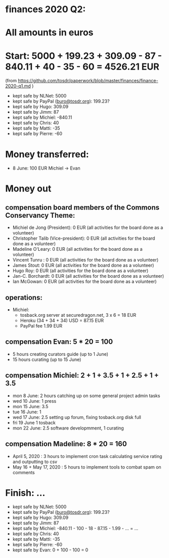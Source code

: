 # finances 2020 Q2:

# All amounts in euros
# Start: 5000 + 199.23 + 309.09 - 87 - 840.11 + 40 - 35 - 60 = 4526.21 EUR
(from https://github.com/tosdr/paperwork/blob/master/finances/finance-2020-q1.md )

* kept safe by NLNet: 5000
* kept safe by PayPal (buro@tosdr.org): 199.23?
* kept safe by Hugo: 309.09
* kept safe by Jimm: 87
* kept safe by Michiel: -840.11
* kept safe by Chris: 40
* kept safe by Matti: -35
* kept safe by Pierre: -60

# Money transferred:
* 8 June: 100 EUR Michiel -> Evan

# Money out

## compensation board members of the Commons Conservancy Theme:
  * Michiel de Jong (President):		0 EUR (all activities for the board done as a volunteer)
  * Christopher Talib (Vice-president):		0 EUR (all activities for the board done as a volunteer)
  * Madeline O'Leary:				0 EUR (all activities for the board done as a volunteer)
  * Vincent Tunru :				0 EUR (all activities for the board done as a volunteer)
  * James Stout:				0 EUR (all activities for the board done as a volunteer)
  * Hugo Roy:					0 EUR (all activities for the board done as a volunteer)
  * Jan-C. Borchardt:				0 EUR (all activities for the board done as a volunteer)
  * Ian McGowan:				0 EUR (all activities for the board done as a volunteer)

## operations:
  * Michiel:
    * tosback.org server at securedragon.net, 3 x 6 = 18 EUR
    * Heroku (34 + 34 + 34) USD = 87.15 EUR
    * PayPal fee 1.99 EUR

## compensation Evan: 5 * 20 = 100
  * 5 hours creating curators guide (up to 1 June)
  * 15 hours curating (up to 15 June)

## compensation Michiel: 2 + 1 + 3.5 + 1 + 2.5 + 1 + 3.5
  * mon 8 June: 2 hours catching up on some general project admin tasks
  * wed 10 June: 1 press
  * mon 15 June: 3.5
  * tue 16 June: 1
  * wed 17 June: 2.5 setting up forum, fixing tosback.org disk full
  * fri 19 June 1 tosback
  * mon 22 June: 2.5 software developmment, 1 curating
  
## compensation Madeline: 8 * 20 = 160
 * April 5, 2020 : 3 hours to implement cron task calculating service rating and outputting to csv
 * May 16 + May 17, 2020 : 5 hours to implement tools to combat spam on comments

# Finish: ...
* kept safe by NLNet: 5000
* kept safe by PayPal (buro@tosdr.org): 199.23?
* kept safe by Hugo: 309.09
* kept safe by Jimm: 87
* kept safe by Michiel: -840.11 - 100 - 18 - 87.15 - 1.99 - ... = ...
* kept safe by Chris: 40
* kept safe by Matti: -35
* kept safe by Pierre: -60
* kept safe by Evan: 0 + 100 - 100 = 0
